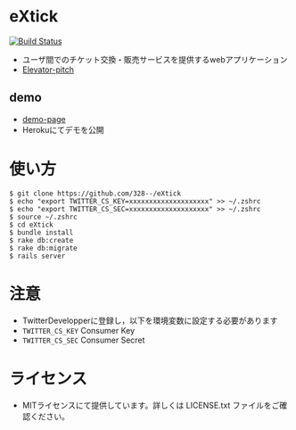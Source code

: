 # eXtick

[![Build Status](https://travis-ci.org/328--/eXtick.svg?branch=master)](https://travis-ci.org/328--/eXtick)

- ユーザ間でのチケット交換・販売サービスを提供するwebアプリケーション
- [Elevator-pitch](https://github.com/328--/eXtick/wiki/elevator-pitch)

## demo

- [demo-page](https://extick.herokuapp.com/)
- Herokuにてデモを公開


# 使い方

```
$ git clone https://github.com/328--/eXtick
$ echo "export TWITTER_CS_KEY=xxxxxxxxxxxxxxxxxxxx" >> ~/.zshrc
$ echo "export TWITTER_CS_SEC=xxxxxxxxxxxxxxxxxxxx" >> ~/.zshrc
$ source ~/.zshrc
$ cd eXtick
$ bundle install
$ rake db:create
$ rake db:migrate
$ rails server
```


# 注意

- TwitterDevelopperに登録し，以下を環境変数に設定する必要があります
- `TWITTER_CS_KEY`  Consumer Key
- `TWITTER_CS_SEC` Consumer Secret


# ライセンス

- MITライセンスにて提供しています。詳しくは LICENSE.txt ファイルをご確認ください。

